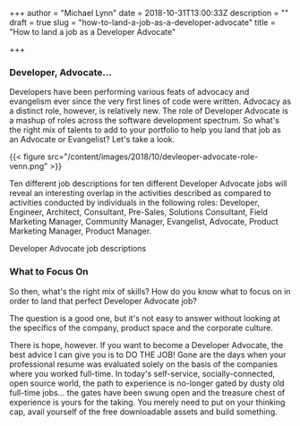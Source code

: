 +++
author = "Michael Lynn"
date = 2018-10-31T13:00:33Z
description = ""
draft = true
slug = "how-to-land-a-job-as-a-developer-advocate"
title = "How to land a job as a Developer Advocate"

+++

### Developer, Advocate...

Developers have been performing various feats of advocacy and evangelism ever since the very first lines of code were written. Advocacy as a distinct role, however, is relatively new. The role of Developer Advocate is a mashup of roles across the software development spectrum. So what's the right mix of talents to add to your portfolio to help you land that job as an Advocate or Evangelist? Let's take a look.

{{< figure src="/content/images/2018/10/devleoper-advocate-role-venn.png" >}}

Ten different job descriptions for ten different Developer Advocate jobs will reveal an interesting overlap in the activities described as compared to activities conducted by individuals in the following roles: Developer, Engineer, Architect, Consultant, Pre-Sales, Solutions Consultant, Field Marketing Manager, Community Manager, Evangelist, Advocate, Product Marketing Manager, Product Manager.

Developer Advocate job descriptions

### What to Focus On

So then, what's the right mix of skills? How do you know what to focus on in order to land that perfect Developer Advocate job?

The question is a good one, but it's not easy to answer without looking at the specifics of the company, product space and the corporate culture.

There is hope, however. If you want to become a Developer Advocate, the best advice I can give you is to DO THE JOB! Gone are the days when your professional resume was evaluated solely on the basis of the companies where you worked full-time. In today's self-service, socially-connected, open source world, the path to experience is no-longer gated by dusty old  full-time jobs... the gates have been swung open and the treasure chest of experience is yours for the taking. You merely need to put on your thinking cap, avail yourself of the free downloadable assets and build something.





